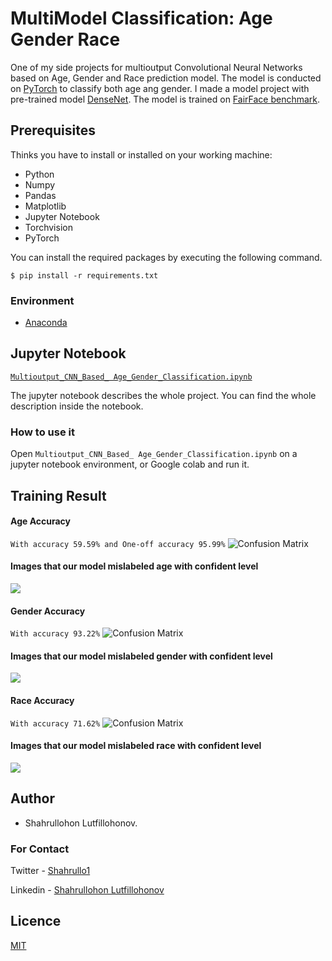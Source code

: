 # MultiModel Classification: Age Gender Race

One of my side projects for multioutput Convolutional Neural Networks based on Age, Gender and Race prediction model. The model is conducted on [PyTorch](https://pytorch.org/) to classify both age ang gender. I made a model project with pre-trained model [DenseNet](https://arxiv.org/abs/1608.06993). The model is trained on [FairFace benchmark](https://github.com/joojs/fairface). 

## Prerequisites

Thinks you have to install or installed on your working machine:

- Python
- Numpy 
- Pandas 
- Matplotlib 
- Jupyter Notebook
- Torchvision 
- PyTorch 

You can install the required packages by executing the following command.

`$ pip install -r requirements.txt`
### Environment
 - [Anaconda](https://www.anaconda.com/products/individual)

## Jupyter Notebook

[`Multioutput_CNN_Based_ Age_Gender_Classification.ipynb`](https://github.com/Shahrullo/MultiModelClassification_Age_Gender_Race/blob/main/MultiModel_Classification_Age_Gender_Race.ipynb)

The jupyter notebook describes the whole project. You can find the whole description inside the notebook.

### How to use it 
Open `Multioutput_CNN_Based_ Age_Gender_Classification.ipynb` on a jupyter notebook environment, or Google colab and run it.

## Training Result

#### Age Accuracy
```With accuracy 59.59% and One-off accuracy 95.99%```
![Confusion Matrix](https://github.com/Shahrullo/MultiModelClassification_Age_Gender_Race/blob/main/imgs/age_cm.png)

#### Images that our model mislabeled age with confident level
![](https://github.com/Shahrullo/MultiModelClassification_Age_Gender_Race/blob/main/imgs/age_ml.png)

#### Gender Accuracy
```With accuracy 93.22%```
![Confusion Matrix](https://github.com/Shahrullo/MultiModelClassification_Age_Gender_Race/blob/main/imgs/gender_cm.png)

#### Images that our model mislabeled gender with confident level
![](https://github.com/Shahrullo/MultiModelClassification_Age_Gender_Race/blob/main/imgs/gender_ml.png)

#### Race Accuracy
```With accuracy 71.62%```
![Confusion Matrix](https://github.com/Shahrullo/MultiModelClassification_Age_Gender_Race/blob/main/imgs/race_cm.png)

#### Images that our model mislabeled race with confident level
![](https://github.com/Shahrullo/MultiModelClassification_Age_Gender_Race/blob/main/imgs/race_ml.png)

## Author
- Shahrullohon Lutfillohonov. 
### For Contact
Twitter - [Shahrullo1](https://twitter.com/Shahrullo1)

Linkedin - [Shahrullohon Lutfillohonov](https://www.linkedin.com/in/shahrullohon-lutfillohonov-195b84203/)

## Licence
[MIT](https://github.com/Shahrullo/MultiModelClassification_Age_Gender_Race/blob/main/LICENSE)
